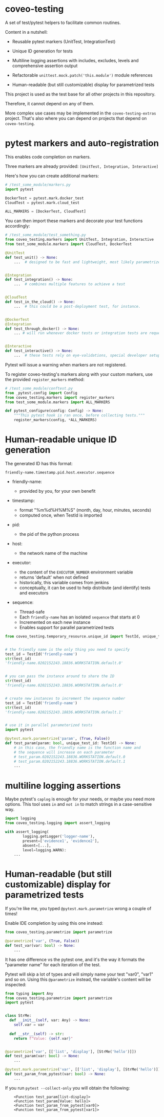# coveo-testing

A set of test/pytest helpers to facilitate common routines.


Content in a nutshell:

- Reusable pytest markers (UnitTest, IntegrationTest)
- Unique ID generation for tests
- Multiline logging assertions with includes, excludes, levels and comprehensive assertion output
- Refactorable `unittest.mock.patch('this.module')` module references

- Human-readable (but still customizable) display for parametrized tests


This project is used as the test base for all other projects in this repository.

Therefore, it cannot depend on any of them.

More complex use cases may be implemented in the `coveo-testing-extras` project. That's also where you can depend on projects that depend on `coveo-testing`. 


# pytest markers and auto-registration

This enables code completion on markers.

Three markers are already provided: `[UnitTest, Integration, Interactive]`

Here's how you can create additional markers:

```python
# /test_some_module/markers.py
import pytest

DockerTest = pytest.mark.docker_test
CloudTest = pytest.mark.cloud_test

ALL_MARKERS = [DockerTest, CloudTest]
```

You can then import these markers and decorate your test functions accordingly:

```python
# /test_some_module/test_something.py
from coveo_testing.markers import UnitTest, Integration, Interactive
from test_some_module.markers import CloudTest, DockerTest

@UnitTest
def test_unit() -> None:
    ...  # designed to be fast and lightweight, most likely parametrized


@Integration
def test_integration() -> None:
    ...  # combines multiple features to achieve a test


@CloudTest
def test_in_the_cloud() -> None:
    ...  # this could be a post-deployment test, for instance.


@DockerTest
@Integration
def test_through_docker() -> None:
    ... # will run whenever docker tests or integration tests are requested


@Interactive
def test_interactive() -> None:
    ...  # these tests rely on eye-validations, special developer setups, etc  

```

Pytest will issue a warning when markers are not registered.

To register coveo-testing's markers along with your custom markers, use the provided `register_markers` method:

```python
# /test_some_module/conftest.py
from _pytest.config import Config
from coveo_testing.markers import register_markers
from test_some_module.markers import ALL_MARKERS

def pytest_configure(config: Config) -> None:
    """This pytest hook is ran once, before collecting tests."""
    register_markers(config, *ALL_MARKERS)
```


# Human-readable unique ID generation

The generated ID has this format:

`friendly-name.timestamp.pid.host.executor.sequence`

- friendly-name:
  - provided by you, for your own benefit
    
- timestamp: 
  - format "%m%d%H%M%S" (month, day, hour, minutes, seconds)
  - computed once, when TestId is imported
    
- pid:
  - the pid of the python process
    
- host:
  - the network name of the machine

- executor:
  - the content of the `EXECUTOR_NUMBER` environment variable
  - returns 'default' when not defined  
  - historically, this variable comes from jenkins
  - conceptually, it can be used to help distribute (and identify) tests and executors

- sequence:
  - Thread-safe
  - Each `friendly-name` has an isolated `sequence` that starts at 0
  - Incremented on each new instance
  - Enables support for parallel parametrized tests

```python
from coveo_testing.temporary_resource.unique_id import TestId, unique_test_id


# the friendly name is the only thing you need to specify
test_id = TestId('friendly-name')
str(test_id)
'friendly-name.0202152243.18836.WORKSTATION.default.0'


# you can pass the instance around to share the ID
str(test_id)
'friendly-name.0202152243.18836.WORKSTATION.default.0'


# create new instances to increment the sequence number
test_id = TestId('friendly-name')
str(test_id)
'friendly-name.0202152243.18836.WORKSTATION.default.1'


# use it in parallel parameterized tests
import pytest

@pytest.mark.parametrize('param', (True, False))
def test_param(param: bool, unique_test_id: TestId) -> None:
    # in this case, the friendly name is the function name and
    # the sequence will increase on each parameter
    # test_param.0202152243.18836.WORKSTATION.default.0
    # test_param.0202152243.18836.WORKSTATION.default.1
    ...
```


# multiline logging assertions

Maybe pytest's `caplog` is enough for your needs, or maybe you need more options.
This tool uses `in` and `not in` to match strings in a case-sensitive way.

```python
import logging
from coveo_testing.logging import assert_logging

with assert_logging(
        logging.getLogger('logger-name'),
        present=['evidence1', 'evidence2'], 
        absent=[...], 
        level=logging.WARN):
    ...
```


# Human-readable (but still customizable) display for parametrized tests

If you're like me, you typed `@pytest.mark.parametrize` wrong a couple of times!

Enable IDE completion by using this one instead:

```python
from coveo_testing.parametrize import parametrize

@parametrize('var', (True, False))
def test_var(var: bool) -> None:
    ...
```

It has one difference vs the pytest one, and it's the way it formats the "parameter name" for each iteration of the test.

Pytest will skip a lot of types and will simply name your test "var0", "var1" and so on.
Using this `@parametrize` instead, the variable's content will be inspected:

```python
from typing import Any
from coveo_testing.parametrize import parametrize
import pytest


class StrMe:
  def __init__(self, var: Any) -> None:
    self.var = var
      
  def __str__(self) -> str:
    return f"Value: {self.var}"


@parametrize('var', [['list', 'display'], [StrMe('hello')]])
def test_param(var: bool) -> None:
    ...

@pytest.mark.parametrize('var', [['list', 'display'], [StrMe('hello')]])
def test_param_from_pytest(var: bool) -> None:
    ...
```

If you run `pytest --collect-only` you will obtain the following:
```
    <Function test_param[list-display]>
    <Function test_param[Value: hello]>
    <Function test_param_from_pytest[var0]>
    <Function test_param_from_pytest[var1]>
```
